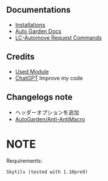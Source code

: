 
## Documentations
- [Installations](/docs/install.md)
- [Auto Garden Docs](/docs/lc_gardening.md)
- [LC-Automove Request Commands](/docs/lc_automove_requests.md)

## Credits
- [Used Module](/docs/credit.md)
- [ChatGPT](https://chatgpt.com/)
  Improve my code


## Changelogs note
- ヘッダーオプションを追加
- [AutoGarden/Anti-AntiMacro](changelogs/anti-antimacro.md)


# NOTE
Requirements:
```
Skytils (tested with 1.10pre9)
```